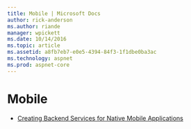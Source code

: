 ```yaml
---
title: Mobile | Microsoft Docs
author: rick-anderson
ms.author: riande
manager: wpickett
ms.date: 10/14/2016
ms.topic: article
ms.assetid: a8fb7eb7-e0e5-4394-84f3-1f1dbe0ba3ac
ms.technology: aspnet
ms.prod: aspnet-core
---
```

# Mobile

*   [Creating Backend Services for Native Mobile Applications](native-mobile-backend.md)